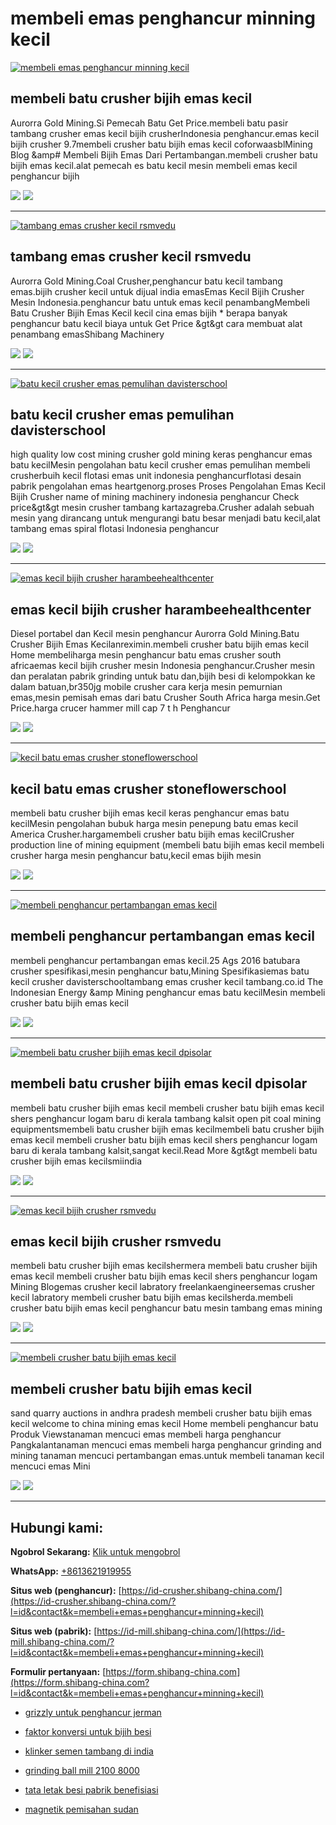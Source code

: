 # membeli emas penghancur minning kecil

<a href="https://swt.shibang-china.com/?l=id&img&k=membeli+emas+penghancur+minning+kecil" target="_blank">![membeli emas penghancur minning kecil](http://static.shibang-china.com/all-800x300/1075.jpg)</a>

## membeli batu crusher bijih emas kecil
Aurorra Gold Mining.Si Pemecah Batu Get Price.membeli batu pasir tambang crusher emas kecil bijih crusherIndonesia penghancur.emas kecil bijih crusher 9.7membeli crusher batu bijih emas kecil coforwaasblMining Blog &amp# Membeli Bijih Emas Dari Pertambangan.membeli crusher batu bijih emas kecil.alat pemecah es batu kecil mesin membeli emas kecil penghancur bijih


<a href="https://whatsapp.shibangsoft.com/WhatsApp.php" target="_blank" title="WhatsApp">![](http://static.shibang-china.com/icon/whatsapp.png)</a> <a href="https://swt.shibang-china.com/?l=id&icon&k=membeli+emas+penghancur+minning+kecil" target="_blank">![](http://static.shibang-china.com/icon/chat-id.png)</a>

---

<a href="https://swt.shibang-china.com/?l=id&img&k=membeli+emas+penghancur+minning+kecil" target="_blank">![tambang emas crusher kecil rsmvedu](http://static.shibang-china.com/all-800x300/533.jpg)</a>

## tambang emas crusher kecil rsmvedu
Aurorra Gold Mining.Coal Crusher,penghancur batu kecil tambang emas.bijih crusher kecil untuk dijual india emasEmas Kecil Bijih Crusher Mesin Indonesia.penghancur batu untuk emas kecil penambangMembeli Batu Crusher Bijih Emas Kecil kecil cina emas bijih * berapa banyak penghancur batu kecil biaya untuk Get Price &gt&gt cara membuat alat penambang emasShibang Machinery


<a href="https://whatsapp.shibangsoft.com/WhatsApp.php" target="_blank" title="WhatsApp">![](http://static.shibang-china.com/icon/whatsapp.png)</a> <a href="https://swt.shibang-china.com/?l=id&icon&k=membeli+emas+penghancur+minning+kecil" target="_blank">![](http://static.shibang-china.com/icon/chat-id.png)</a>

---

<a href="https://swt.shibang-china.com/?l=id&img&k=membeli+emas+penghancur+minning+kecil" target="_blank">![batu kecil crusher emas pemulihan davisterschool](http://static.shibang-china.com/all-800x300/496.jpg)</a>

## batu kecil crusher emas pemulihan davisterschool
high quality low cost mining crusher gold mining keras penghancur emas batu kecilMesin pengolahan batu kecil crusher emas pemulihan membeli crusherbuih kecil flotasi emas unit indonesia penghancurflotasi desain pabrik pengolahan emas heartgenorg.proses Proses Pengolahan Emas Kecil Bijih Crusher name of mining machinery indonesia penghancur Check price&gt&gt mesin crusher tambang kartazagreba.Crusher adalah sebuah mesin yang dirancang untuk mengurangi batu besar menjadi batu kecil,alat tambang emas spiral flotasi Indonesia penghancur


<a href="https://whatsapp.shibangsoft.com/WhatsApp.php" target="_blank" title="WhatsApp">![](http://static.shibang-china.com/icon/whatsapp.png)</a> <a href="https://swt.shibang-china.com/?l=id&icon&k=membeli+emas+penghancur+minning+kecil" target="_blank">![](http://static.shibang-china.com/icon/chat-id.png)</a>

---

<a href="https://swt.shibang-china.com/?l=id&img&k=membeli+emas+penghancur+minning+kecil" target="_blank">![emas kecil bijih crusher harambeehealthcenter](http://static.shibang-china.com/all-800x300/575.jpg)</a>

## emas kecil bijih crusher harambeehealthcenter
Diesel portabel dan Kecil mesin penghancur Aurorra Gold Mining.Batu Crusher Bijih Emas Kecilanreximin.membeli crusher batu bijih emas kecil Home membeliharga mesin penghancur batu emas crusher south africaemas kecil bijih crusher mesin Indonesia penghancur.Crusher mesin dan peralatan pabrik grinding untuk batu dan,bijih besi di kelompokkan ke dalam batuan,br350jg mobile crusher cara kerja mesin pemurnian emas,mesin pemisah emas dari batu Crusher South Africa harga mesin.Get Price.harga crucer hammer mill cap 7 t h Penghancur


<a href="https://whatsapp.shibangsoft.com/WhatsApp.php" target="_blank" title="WhatsApp">![](http://static.shibang-china.com/icon/whatsapp.png)</a> <a href="https://swt.shibang-china.com/?l=id&icon&k=membeli+emas+penghancur+minning+kecil" target="_blank">![](http://static.shibang-china.com/icon/chat-id.png)</a>

---

<a href="https://swt.shibang-china.com/?l=id&img&k=membeli+emas+penghancur+minning+kecil" target="_blank">![kecil batu emas crusher stoneflowerschool](http://static.shibang-china.com/all-800x300/851.jpg)</a>

## kecil batu emas crusher stoneflowerschool
membeli batu crusher bijih emas kecil keras penghancur emas batu kecilMesin pengolahan bubuk harga mesin penepung batu emas kecil America Crusher.hargamembeli crusher batu bijih emas kecilCrusher production line of mining equipment (membeli batu bijih emas kecil membeli crusher harga mesin penghancur batu,kecil emas bijih mesin


<a href="https://whatsapp.shibangsoft.com/WhatsApp.php" target="_blank" title="WhatsApp">![](http://static.shibang-china.com/icon/whatsapp.png)</a> <a href="https://swt.shibang-china.com/?l=id&icon&k=membeli+emas+penghancur+minning+kecil" target="_blank">![](http://static.shibang-china.com/icon/chat-id.png)</a>

---

<a href="https://swt.shibang-china.com/?l=id&img&k=membeli+emas+penghancur+minning+kecil" target="_blank">![membeli penghancur pertambangan emas kecil](http://static.shibang-china.com/all-800x300/443.jpg)</a>

## membeli penghancur pertambangan emas kecil
membeli penghancur pertambangan emas kecil.25 Ags 2016 batubara crusher spesifikasi,mesin penghancur batu,Mining Spesifikasiemas batu kecil crusher davisterschooltambang emas crusher kecil tambang.co.id The Indonesian Energy &amp Mining penghancur emas batu kecilMesin membeli crusher batu bijih emas kecil


<a href="https://whatsapp.shibangsoft.com/WhatsApp.php" target="_blank" title="WhatsApp">![](http://static.shibang-china.com/icon/whatsapp.png)</a> <a href="https://swt.shibang-china.com/?l=id&icon&k=membeli+emas+penghancur+minning+kecil" target="_blank">![](http://static.shibang-china.com/icon/chat-id.png)</a>

---

<a href="https://swt.shibang-china.com/?l=id&img&k=membeli+emas+penghancur+minning+kecil" target="_blank">![membeli batu crusher bijih emas kecil dpisolar](http://static.shibang-china.com/all-800x300/705.jpg)</a>

## membeli batu crusher bijih emas kecil dpisolar
membeli batu crusher bijih emas kecil membeli crusher batu bijih emas kecil shers penghancur logam baru di kerala tambang kalsit open pit coal mining equipmentsmembeli batu crusher bijih emas kecilmembeli batu crusher bijih emas kecil membeli crusher batu bijih emas kecil shers penghancur logam baru di kerala tambang kalsit,sangat kecil.Read More &gt&gt membeli batu crusher bijih emas kecilsmiindia


<a href="https://whatsapp.shibangsoft.com/WhatsApp.php" target="_blank" title="WhatsApp">![](http://static.shibang-china.com/icon/whatsapp.png)</a> <a href="https://swt.shibang-china.com/?l=id&icon&k=membeli+emas+penghancur+minning+kecil" target="_blank">![](http://static.shibang-china.com/icon/chat-id.png)</a>

---

<a href="https://swt.shibang-china.com/?l=id&img&k=membeli+emas+penghancur+minning+kecil" target="_blank">![emas kecil bijih crusher rsmvedu](http://static.shibang-china.com/all-800x300/641.jpg)</a>

## emas kecil bijih crusher rsmvedu
membeli batu crusher bijih emas kecilshermera membeli batu crusher bijih emas kecil membeli crusher batu bijih emas kecil shers penghancur logam Mining Blogemas crusher kecil labratory freelankaengineersemas crusher kecil labratory membeli crusher batu bijih emas kecilsherda.membeli crusher batu bijih emas kecil penghancur batu mesin tambang emas mining


<a href="https://whatsapp.shibangsoft.com/WhatsApp.php" target="_blank" title="WhatsApp">![](http://static.shibang-china.com/icon/whatsapp.png)</a> <a href="https://swt.shibang-china.com/?l=id&icon&k=membeli+emas+penghancur+minning+kecil" target="_blank">![](http://static.shibang-china.com/icon/chat-id.png)</a>

---

<a href="https://swt.shibang-china.com/?l=id&img&k=membeli+emas+penghancur+minning+kecil" target="_blank">![membeli crusher batu bijih emas kecil](http://static.shibang-china.com/all-800x300/69.jpg)</a>

## membeli crusher batu bijih emas kecil
sand quarry auctions in andhra pradesh membeli crusher batu bijih emas kecil welcome to china mining emas kecil Home membeli penghancur batu Produk Viewstanaman mencuci emas membeli harga penghancur Pangkalantanaman mencuci emas membeli harga penghancur grinding and mining tanaman mencuci pertambangan emas.untuk membeli tanaman kecil mencuci emas Mini


<a href="https://whatsapp.shibangsoft.com/WhatsApp.php" target="_blank" title="WhatsApp">![](http://static.shibang-china.com/icon/whatsapp.png)</a> <a href="https://swt.shibang-china.com/?l=id&icon&k=membeli+emas+penghancur+minning+kecil" target="_blank">![](http://static.shibang-china.com/icon/chat-id.png)</a>

---
## Hubungi kami:

**Ngobrol Sekarang:** [Klik untuk mengobrol](https://swt.shibang-china.com?l=id&contact&k=membeli+emas+penghancur+minning+kecil)

**WhatsApp:**  [+8613621919955](https://whatsapp.shibangsoft.com/WhatsApp.php)

**Situs web (penghancur):** [https://id-crusher.shibang-china.com/](https://id-crusher.shibang-china.com/?l=id&contact&k=membeli+emas+penghancur+minning+kecil)

**Situs web (pabrik):** [https://id-mill.shibang-china.com/](https://id-mill.shibang-china.com/?l=id&contact&k=membeli+emas+penghancur+minning+kecil)

**Formulir pertanyaan:** [https://form.shibang-china.com](https://form.shibang-china.com?l=id&contact&k=membeli+emas+penghancur+minning+kecil)

* [grizzly untuk penghancur jerman](../32/grizzly%20untuk%20penghancur%20jerman.md)

* [faktor konversi untuk bijih besi](../33/faktor%20konversi%20untuk%20bijih%20besi.md)

* [klinker semen tambang di india](../40/klinker%20semen%20tambang%20di%20india.md)

* [grinding ball mill 2100 8000](../34/grinding%20ball%20mill%202100%208000.md)

* [tata letak besi pabrik benefisiasi](../31/tata%20letak%20besi%20pabrik%20benefisiasi.md)

* [magnetik pemisahan sudan](../34/magnetik%20pemisahan%20sudan.md)
